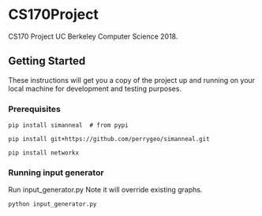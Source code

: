 # CS170Project

CS170 Project UC Berkeley Computer Science 2018.  

## Getting Started

These instructions will get you a copy of the project up and running on your local machine for development and testing purposes.   

### Prerequisites

```
pip install simanneal  # from pypi

pip install git+https://github.com/perrygeo/simanneal.git    
  
pip install networkx  
```

### Running input generator  
Run input_generator.py Note it will override existing graphs.   

```
python input_generator.py 
```
